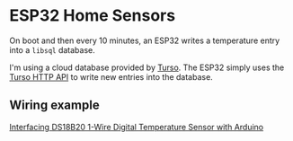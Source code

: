 # ESP32 Home Sensors

On boot and then every 10 minutes, an ESP32 writes a temperature entry into a `libsql` database.

I'm using a cloud database provided by [Turso](https://docs.turso.tech/introduction). The ESP32 simply uses the [Turso HTTP API](https://docs.turso.tech/sdk/http/quickstart) to write new entries into the database.

## Wiring example

[Interfacing DS18B20 1-Wire Digital Temperature Sensor with Arduino](https://lastminuteengineers.com/ds18b20-arduino-tutorial/)